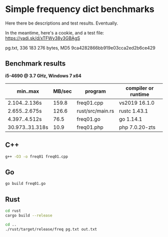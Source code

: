 Simple frequency dict benchmarks
=================================

Here there be descriptions and test results. Eventually.

In the meantime, here's a cookie, and a test file: https://yadi.sk/d/xTFWy38y3GBAgS

pg.txt, 336 183 276 bytes, MD5 9ca4282866bb919e03cca2ed2b6ce429

Benchmark results
------------------

**i5-4690 @ 3.7 GHz, Windows 7 x64**

| min..max        | MB/sec    | program          | compiler or runtime |
|-----------------|-----------|------------------|---------------------|
| 2.104..2.136s   | 159.8     | freq01.cpp       | vs2019 16.1.0       |
| 2.655..2.675s   | 126.6     | rust/src/main.rs | rustc 1.43.1        |
| 4.397..4.512s   | 76.5      | freq01.go        | go 1.14.1           |
| 30.973..31.318s | 10.9      | freq01.php       | php 7.0.20-zts      |

C++
----

```bash
g++ -O3 -o freq01 freq01.cpp
```

Go
---

```bash
go build freq01.go
```

Rust
-----

```bash
cd rust
cargo build --release

cd ..
./rust/target/release/freq pg.txt out.txt
```
